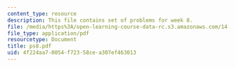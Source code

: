 ```yaml
---
content_type: resource
description: This file contains set of problems for week 8.
file: /media/https%3A/open-learning-course-data-rc.s3.amazonaws.com/14-30-introduction-to-statistical-method-in-economics-spring-2006/4f224aa70054f72358cea307ef463013_ps8.pdf
file_type: application/pdf
resourcetype: Document
title: ps8.pdf
uid: 4f224aa7-0054-f723-58ce-a307ef463013
---
```


